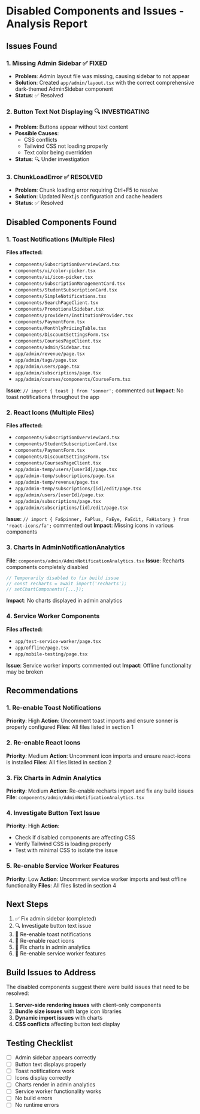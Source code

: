 # Disabled Components and Issues - Analysis Report

## Issues Found

### 1. Missing Admin Sidebar ✅ FIXED
- **Problem**: Admin layout file was missing, causing sidebar to not appear
- **Solution**: Created `app/admin/layout.tsx` with the correct comprehensive dark-themed AdminSidebar component
- **Status**: ✅ Resolved

### 2. Button Text Not Displaying 🔍 INVESTIGATING
- **Problem**: Buttons appear without text content
- **Possible Causes**:
  - CSS conflicts
  - Tailwind CSS not loading properly
  - Text color being overridden
- **Status**: 🔍 Under investigation

### 3. ChunkLoadError ✅ RESOLVED
- **Problem**: Chunk loading error requiring Ctrl+F5 to resolve
- **Solution**: Updated Next.js configuration and cache headers
- **Status**: ✅ Resolved

## Disabled Components Found

### 1. Toast Notifications (Multiple Files)
**Files affected:**
- `components/SubscriptionOverviewCard.tsx`
- `components/ui/color-picker.tsx`
- `components/ui/icon-picker.tsx`
- `components/SubscriptionManagementCard.tsx`
- `components/StudentSubscriptionCard.tsx`
- `components/SimpleNotifications.tsx`
- `components/SearchPageClient.tsx`
- `components/PromotionalSidebar.tsx`
- `components/providers/InstitutionProvider.tsx`
- `components/PaymentForm.tsx`
- `components/MonthlyPricingTable.tsx`
- `components/DiscountSettingsForm.tsx`
- `components/CoursesPageClient.tsx`
- `components/admin/Sidebar.tsx`
- `app/admin/revenue/page.tsx`
- `app/admin/tags/page.tsx`
- `app/admin/users/page.tsx`
- `app/admin/subscriptions/page.tsx`
- `app/admin/courses/components/CourseForm.tsx`

**Issue**: `// import { toast } from 'sonner';` commented out
**Impact**: No toast notifications throughout the app

### 2. React Icons (Multiple Files)
**Files affected:**
- `components/SubscriptionOverviewCard.tsx`
- `components/StudentSubscriptionCard.tsx`
- `components/PaymentForm.tsx`
- `components/DiscountSettingsForm.tsx`
- `components/CoursesPageClient.tsx`
- `app/admin-temp/users/[userId]/page.tsx`
- `app/admin-temp/subscriptions/page.tsx`
- `app/admin-temp/revenue/page.tsx`
- `app/admin-temp/subscriptions/[id]/edit/page.tsx`
- `app/admin/users/[userId]/page.tsx`
- `app/admin/subscriptions/page.tsx`
- `app/admin/subscriptions/[id]/edit/page.tsx`

**Issue**: `// import { FaSpinner, FaPlus, FaEye, FaEdit, FaHistory } from 'react-icons/fa';` commented out
**Impact**: Missing icons in various components

### 3. Charts in AdminNotificationAnalytics
**File**: `components/admin/AdminNotificationAnalytics.tsx`
**Issue**: Recharts components completely disabled
```typescript
// Temporarily disabled to fix build issue
// const recharts = await import('recharts');
// setChartComponents({...});
```
**Impact**: No charts displayed in admin analytics

### 4. Service Worker Components
**Files affected:**
- `app/test-service-worker/page.tsx`
- `app/offline/page.tsx`
- `app/mobile-testing/page.tsx`

**Issue**: Service worker imports commented out
**Impact**: Offline functionality may be broken

## Recommendations

### 1. Re-enable Toast Notifications
**Priority**: High
**Action**: Uncomment toast imports and ensure sonner is properly configured
**Files**: All files listed in section 1

### 2. Re-enable React Icons
**Priority**: Medium
**Action**: Uncomment icon imports and ensure react-icons is installed
**Files**: All files listed in section 2

### 3. Fix Charts in Admin Analytics
**Priority**: Medium
**Action**: Re-enable recharts import and fix any build issues
**File**: `components/admin/AdminNotificationAnalytics.tsx`

### 4. Investigate Button Text Issue
**Priority**: High
**Action**: 
- Check if disabled components are affecting CSS
- Verify Tailwind CSS is loading properly
- Test with minimal CSS to isolate the issue

### 5. Re-enable Service Worker Features
**Priority**: Low
**Action**: Uncomment service worker imports and test offline functionality
**Files**: All files listed in section 4

## Next Steps

1. ✅ Fix admin sidebar (completed)
2. 🔍 Investigate button text issue
3. 🔧 Re-enable toast notifications
4. 🔧 Re-enable react icons
5. 🔧 Fix charts in admin analytics
6. 🔧 Re-enable service worker features

## Build Issues to Address

The disabled components suggest there were build issues that need to be resolved:

1. **Server-side rendering issues** with client-only components
2. **Bundle size issues** with large icon libraries
3. **Dynamic import issues** with charts
4. **CSS conflicts** affecting button text display

## Testing Checklist

- [ ] Admin sidebar appears correctly
- [ ] Button text displays properly
- [ ] Toast notifications work
- [ ] Icons display correctly
- [ ] Charts render in admin analytics
- [ ] Service worker functionality works
- [ ] No build errors
- [ ] No runtime errors 